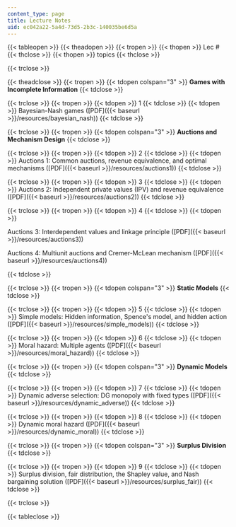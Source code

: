 ```yaml
---
content_type: page
title: Lecture Notes
uid: ec042a22-5a4d-73d5-2b3c-140035be6d5a
---
```


{{< tableopen >}}
{{< theadopen >}}
{{< tropen >}}
{{< thopen >}}
Lec #
{{< thclose >}}
{{< thopen >}}
topics
{{< thclose >}}

{{< trclose >}}

{{< theadclose >}}
{{< tropen >}}
{{< tdopen colspan="3" >}}
**Games with Incomplete Information**
{{< tdclose >}}

{{< trclose >}}
{{< tropen >}}
{{< tdopen >}}
1
{{< tdclose >}}
{{< tdopen >}}
Bayesian-Nash games ([PDF]({{< baseurl >}}/resources/bayesian_nash))
{{< tdclose >}}

{{< trclose >}}
{{< tropen >}}
{{< tdopen colspan="3" >}}
**Auctions and Mechanism Design**
{{< tdclose >}}

{{< trclose >}}
{{< tropen >}}
{{< tdopen >}}
2
{{< tdclose >}}
{{< tdopen >}}
Auctions 1: Common auctions, revenue equivalence, and optimal mechanisms ([PDF]({{< baseurl >}}/resources/auctions1))
{{< tdclose >}}

{{< trclose >}}
{{< tropen >}}
{{< tdopen >}}
3
{{< tdclose >}}
{{< tdopen >}}
Auctions 2: Independent private values (IPV) and revenue equivalence ([PDF]({{< baseurl >}}/resources/auctions2))
{{< tdclose >}}

{{< trclose >}}
{{< tropen >}}
{{< tdopen >}}
4
{{< tdclose >}}
{{< tdopen >}}


Auctions 3: Interdependent values and linkage principle ([PDF]({{< baseurl >}}/resources/auctions3))

Auctions 4: Multiunit auctions and Cremer-McLean mechanism ([PDF]({{< baseurl >}}/resources/auctions4))


{{< tdclose >}}

{{< trclose >}}
{{< tropen >}}
{{< tdopen colspan="3" >}}
**Static Models**
{{< tdclose >}}

{{< trclose >}}
{{< tropen >}}
{{< tdopen >}}
5
{{< tdclose >}}
{{< tdopen >}}
Simple models: Hidden information, Spence's model, and hidden action ([PDF]({{< baseurl >}}/resources/simple_models))
{{< tdclose >}}

{{< trclose >}}
{{< tropen >}}
{{< tdopen >}}
6
{{< tdclose >}}
{{< tdopen >}}
Moral hazard: Multiple agents ([PDF]({{< baseurl >}}/resources/moral_hazard))
{{< tdclose >}}

{{< trclose >}}
{{< tropen >}}
{{< tdopen colspan="3" >}}
**Dynamic Models**
{{< tdclose >}}

{{< trclose >}}
{{< tropen >}}
{{< tdopen >}}
7
{{< tdclose >}}
{{< tdopen >}}
Dynamic adverse selection: DG monopoly with fixed types ([PDF]({{< baseurl >}}/resources/dynamic_adverse))
{{< tdclose >}}

{{< trclose >}}
{{< tropen >}}
{{< tdopen >}}
8
{{< tdclose >}}
{{< tdopen >}}
Dynamic moral hazard ([PDF]({{< baseurl >}}/resources/dynamic_moral))
{{< tdclose >}}

{{< trclose >}}
{{< tropen >}}
{{< tdopen colspan="3" >}}
**Surplus Division**
{{< tdclose >}}

{{< trclose >}}
{{< tropen >}}
{{< tdopen >}}
9
{{< tdclose >}}
{{< tdopen >}}
Surplus division, fair distribution, the Shapley value, and Nash bargaining solution ([PDF]({{< baseurl >}}/resources/surplus_fair))
{{< tdclose >}}

{{< trclose >}}

{{< tableclose >}}